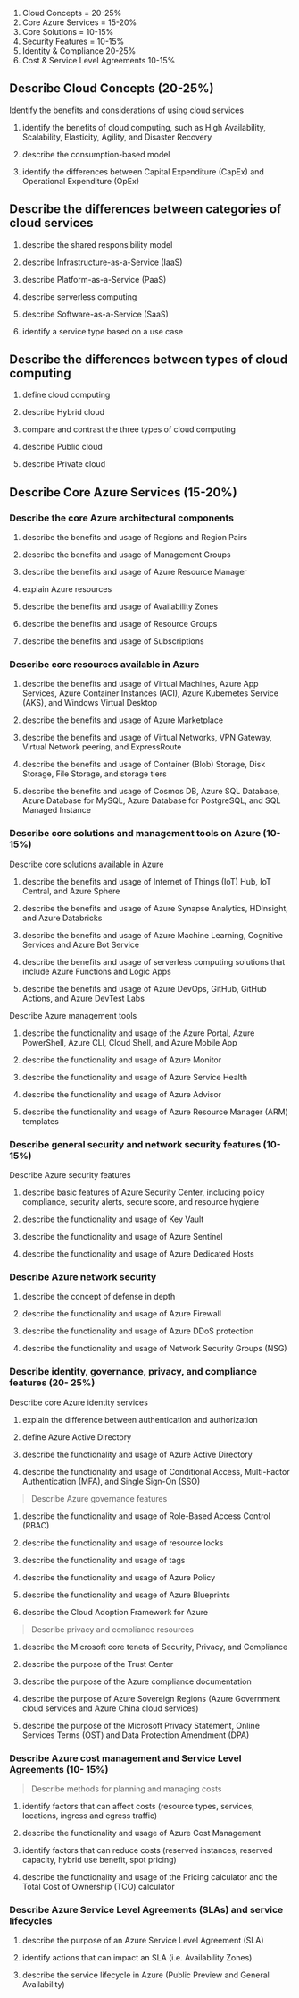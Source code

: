 1. Cloud Concepts = 20-25%
2. Core Azure Services = 15-20%
3. Core Solutions = 10-15%
4. Security Features = 10-15%
5. Identity & Compliance 20-25%
6. Cost & Service Level Agreements 10-15%

## Describe Cloud Concepts (20-25%)

Identify the benefits and considerations of using cloud services

1. identify the benefits of cloud computing, such as High Availability, Scalability, Elasticity, Agility, and Disaster Recovery

2. describe the consumption-based model

3. identify the differences between Capital Expenditure (CapEx) and Operational Expenditure (OpEx)

## Describe the differences between categories of cloud services

1. describe the shared responsibility model

2. describe Infrastructure-as-a-Service (IaaS)

3. describe Platform-as-a-Service (PaaS)

4. describe serverless computing

5. describe Software-as-a-Service (SaaS)

6. identify a service type based on a use case

## Describe the differences between types of cloud computing

1. define cloud computing

2. describe Hybrid cloud

3. compare and contrast the three types of cloud computing

4. describe Public cloud

5. describe Private cloud

## Describe Core Azure Services (15-20%)

### Describe the core Azure architectural components

1. describe the benefits and usage of Regions and Region Pairs

2. describe the benefits and usage of Management Groups

3. describe the benefits and usage of Azure Resource Manager

4. explain Azure resources

5. describe the benefits and usage of Availability Zones

6. describe the benefits and usage of Resource Groups

7. describe the benefits and usage of Subscriptions

### Describe core resources available in Azure

1. describe the benefits and usage of Virtual Machines, Azure App Services, Azure Container Instances (ACI), Azure Kubernetes Service (AKS), and Windows Virtual Desktop

2. describe the benefits and usage of Azure Marketplace

3. describe the benefits and usage of Virtual Networks, VPN Gateway, Virtual Network peering, and ExpressRoute

4. describe the benefits and usage of Container (Blob) Storage, Disk Storage, File Storage, and storage tiers

5. describe the benefits and usage of Cosmos DB, Azure SQL Database, Azure Database for MySQL, Azure Database for PostgreSQL, and SQL Managed Instance

### Describe core solutions and management tools on Azure (10-15%)

Describe core solutions available in Azure

1. describe the benefits and usage of Internet of Things (IoT) Hub, IoT Central, and Azure Sphere

2. describe the benefits and usage of Azure Synapse Analytics, HDInsight, and Azure Databricks

3. describe the benefits and usage of Azure Machine Learning, Cognitive Services and Azure Bot Service

4. describe the benefits and usage of serverless computing solutions that include Azure Functions and Logic Apps

5. describe the benefits and usage of Azure DevOps, GitHub, GitHub Actions, and Azure DevTest Labs

Describe Azure management tools

1. describe the functionality and usage of the Azure Portal, Azure PowerShell, Azure CLI, Cloud Shell, and Azure Mobile App

2. describe the functionality and usage of Azure Monitor

3. describe the functionality and usage of Azure Service Health

4. describe the functionality and usage of Azure Advisor

5. describe the functionality and usage of Azure Resource Manager (ARM) templates

### Describe general security and network security features (10-15%)

Describe Azure security features

1. describe basic features of Azure Security Center, including policy compliance, security alerts, secure score, and resource hygiene

2. describe the functionality and usage of Key Vault

3. describe the functionality and usage of Azure Sentinel

4. describe the functionality and usage of Azure Dedicated Hosts

### Describe Azure network security

1. describe the concept of defense in depth

2. describe the functionality and usage of Azure Firewall

3. describe the functionality and usage of Azure DDoS protection

4. describe the functionality and usage of Network Security Groups (NSG)

### Describe identity, governance, privacy, and compliance features (20- 25%)

Describe core Azure identity services

1. explain the difference between authentication and authorization

2. define Azure Active Directory

3. describe the functionality and usage of Azure Active Directory

4. describe the functionality and usage of Conditional Access, Multi-Factor Authentication (MFA), and Single Sign-On (SSO)

> Describe Azure governance features

1. describe the functionality and usage of Role-Based Access Control (RBAC)

2. describe the functionality and usage of resource locks

3. describe the functionality and usage of tags

4. describe the functionality and usage of Azure Policy

5. describe the functionality and usage of Azure Blueprints

6. describe the Cloud Adoption Framework for Azure

> Describe privacy and compliance resources

1. describe the Microsoft core tenets of Security, Privacy, and Compliance

2. describe the purpose of the Trust Center

3. describe the purpose of the Azure compliance documentation

4. describe the purpose of Azure Sovereign Regions (Azure Government cloud services and Azure China cloud services)

5. describe the purpose of the Microsoft Privacy Statement, Online Services Terms (OST) and Data Protection Amendment (DPA)

### Describe Azure cost management and Service Level Agreements (10- 15%)

> Describe methods for planning and managing costs

1. identify factors that can affect costs (resource types, services, locations, ingress and egress traffic)

2. describe the functionality and usage of Azure Cost Management

3. identify factors that can reduce costs (reserved instances, reserved capacity, hybrid use benefit, spot pricing)

4. describe the functionality and usage of the Pricing calculator and the Total Cost of Ownership (TCO) calculator

### Describe Azure Service Level Agreements (SLAs) and service lifecycles

1. describe the purpose of an Azure Service Level Agreement (SLA)

2. identify actions that can impact an SLA (i.e. Availability Zones)

3. describe the service lifecycle in Azure (Public Preview and General Availability)
